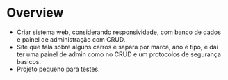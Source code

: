 # Overview
- Criar sistema web, considerando responsividade, com banco de dados e painel de administração com CRUD. 
- Site que fala sobre alguns carros e sapara por marca, ano e tipo, e dai ter uma painel de admin como no CRUD e um protocolos de segurança basicos. 
- Projeto pequeno para testes. 
